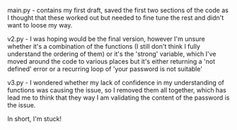 main.py - contains my first draft, saved the first two sections of the code as I thought that these worked out but needed to fine tune the rest and didn't want to loose my way. 

v2.py - I was hoping would be the final version, however I'm unsure whether it's a combination of the functions (I still don't think I fully understand the ordering of them) or it's the 'strong' variable, which I've moved around the code to various places but it's either returning a 'not defined' error or a recurring loop of 'your password is not suitable'

v3.py - I wondered whether my lack of confidence in my understanding of functions was causing the issue, so I removed them all together, which has lead me to think that they way I am validating the content of the password is the issue. 

In short, I'm stuck! 